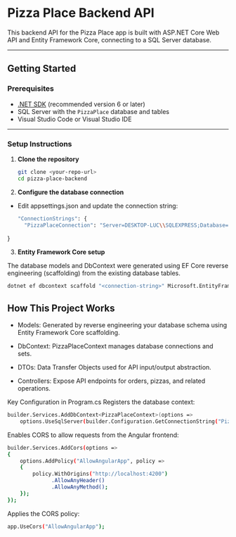 # Pizza Place Backend API

This backend API for the Pizza Place app is built with ASP.NET Core Web API and Entity Framework Core, connecting to a SQL Server database.

---

## Getting Started

### Prerequisites

- [.NET SDK](https://dotnet.microsoft.com/en-us/download) (recommended version 6 or later)  
- SQL Server with the `PizzaPlace` database and tables  
- Visual Studio Code or Visual Studio IDE  

---

### Setup Instructions

1. **Clone the repository**

   ```bash
   git clone <your-repo-url>
   cd pizza-place-backend

2. **Configure the database connection**
- Edit appsettings.json and update the connection string:
  ```bash
  "ConnectionStrings": {
    "PizzaPlaceConnection": "Server=DESKTOP-LUC\\SQLEXPRESS;Database=PizzaPlace;Trusted_Connection=True;Encrypt=False;TrustServerCertificate=True;"
}

3. **Entity Framework Core setup**

The database models and DbContext were generated using EF Core reverse engineering (scaffolding) from the existing database tables.
 ```bash
dotnet ef dbcontext scaffold "<connection-string>" Microsoft.EntityFrameworkCore.SqlServer -o Models
```

## How This Project Works
- Models: Generated by reverse engineering your database schema using Entity Framework Core scaffolding.

- DbContext: PizzaPlaceContext manages database connections and sets.

- DTOs: Data Transfer Objects used for API input/output abstraction.

- Controllers: Expose API endpoints for orders, pizzas, and related operations.

Key Configuration in Program.cs
Registers the database context:
```bash
builder.Services.AddDbContext<PizzaPlaceContext>(options =>
    options.UseSqlServer(builder.Configuration.GetConnectionString("PizzaPlaceConnection")));
```
Enables CORS to allow requests from the Angular frontend:

```bash
builder.Services.AddCors(options =>
{
    options.AddPolicy("AllowAngularApp", policy =>
    {
        policy.WithOrigins("http://localhost:4200")
              .AllowAnyHeader()
              .AllowAnyMethod();
    });
});
```
Applies the CORS policy:

```bash
app.UseCors("AllowAngularApp");
```
